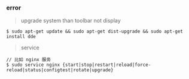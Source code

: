 ### error

> upgrade system than toolbar not display
```
$ sudo apt-get update && sudo apt-get dist-upgrade && sudo apt-get install dde
```

> service
```
// 比如 nginx 服务
$ sudo service nginx {start|stop|restart|reload|force-reload|status|configtest|rotate|upgrade}
```

